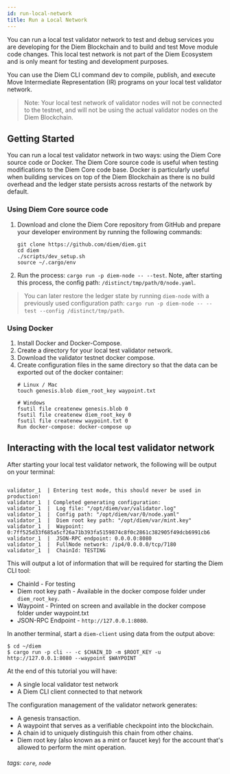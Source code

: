 ```yaml
---
id: run-local-network
title: Run a Local Network
---
```


You can run a local test validator network to test and debug services you are developing for the Diem Blockchain and to build and test Move module code changes. This local test network is not part of the Diem Ecosystem and is only meant for testing and development purposes.

You can use the Diem CLI command dev to compile, publish, and execute Move Intermediate Representation (IR) programs on your local test validator network.

>
>Note: Your local test network of validator nodes will not be connected to the testnet, and will not be using the actual validator nodes on the Diem Blockchain.
>

## Getting Started


You can run a local test validator network in two ways: using the Diem Core source code or Docker. The Diem Core source code is useful when testing modifications to the Diem Core code base. Docker is particularly useful when building services on top of the Diem Blockchain as there is no build overhead and the ledger state persists across restarts of the network by default.


### Using Diem Core source code

1. Download and clone the Diem Core repository from GitHub and prepare your developer environment by running the following commands:

    ```
    git clone https://github.com/diem/diem.git
    cd diem
    ./scripts/dev_setup.sh
    source ~/.cargo/env
    ```
2. Run the process: `cargo run -p diem-node -- --test`. Note, after starting this process, the config path: `/distinct/tmp/path/0/node.yaml`.

> You can later restore the ledger state by running `diem-node` with a previously used configuration path: `cargo run -p diem-node -- --test --config /distinct/tmp/path`.


### Using Docker

1. Install Docker and Docker-Compose.
2. Create a directory for your local test validator network.
3. Download the validator testnet docker compose.
4. Create configuration files in the same directory so that the data can be exported out of the docker container:
    ```
    # Linux / Mac
    touch genesis.blob diem_root_key waypoint.txt

    # Windows
    fsutil file createnew genesis.blob 0
    fsutil file createnew diem_root_key 0
    fsutil file createnew waypoint.txt 0
    Run docker-compose: docker-compose up
    ```

## Interacting with the local test validator network
After starting your local test validator network, the following will be output on your terminal:

```

validator_1  | Entering test mode, this should never be used in production!
validator_1  | Completed generating configuration:
validator_1  | 	Log file: "/opt/diem/var/validator.log"
validator_1  | 	Config path: "/opt/diem/var/0/node.yaml"
validator_1  | 	Diem root key path: "/opt/diem/var/mint.key"
validator_1  | 	Waypoint: 0:7ff525d33f685a5cf26a71b393fa5159874c8f0c2861c382905f49dcb6991cb6
validator_1  | 	JSON-RPC endpoint: 0.0.0.0:8080
validator_1  | 	FullNode network: /ip4/0.0.0.0/tcp/7180
validator_1  | 	ChainId: TESTING

```
This will output a lot of information that will be required for starting the Diem CLI tool:
* ChainId - For testing
* Diem root key path - Available in the docker compose folder under `diem_root_key`.
* Waypoint - Printed on screen and available in the docker compose folder under waypoint.txt
* JSON-RPC Endpoint - `http://127.0.0.1:8080`.


In another terminal, start a `diem-client` using data from the output above:

```
$ cd ~/diem
$ cargo run -p cli -- -c $CHAIN_ID -m $ROOT_KEY -u http://127.0.0.1:8080 --waypoint $WAYPOINT
```

At the end of this tutorial you will have:
* A single local validator test network
* A Diem CLI client connected to that network

The configuration management of the validator network generates:
* A genesis transaction.
* A waypoint that serves as a verifiable checkpoint into the blockchain.
* A chain id to uniquely distinguish this chain from other chains.
* Diem root key (also known as a mint or faucet key) for the account that's allowed to perform the mint operation.



###### tags: `core`, `node`
